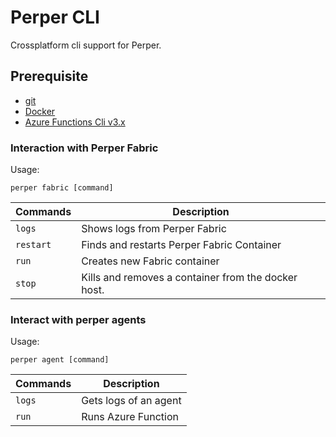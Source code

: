 # Perper CLI

Crossplatform cli support for Perper.

## Prerequisite
  * [git](https://git-scm.com/book/en/v2/Getting-Started-Installing-Git)
  * [Docker](https://docs.docker.com/get-docker/)
  * [Azure Functions Cli v3.x](https://docs.microsoft.com/en-us/azure/azure-functions/functions-run-local?tabs=linux%2Ccsharp%2Cbash)
  
### Interaction with Perper Fabric

Usage:

  `perper fabric [command]`

Commands  | Description
--------- | ----------
`logs`    |  Shows logs from Perper Fabric
`restart` |  Finds and restarts Perper Fabric Container
`run`     |  Creates new Fabric container
`stop`    |  Kills and removes a container from the docker host.


### Interact with perper agents

Usage:

  `perper agent [command]`
  
Commands | Description
-------- | ----------
`logs`   | Gets logs of an agent
`run`    | Runs Azure Function

